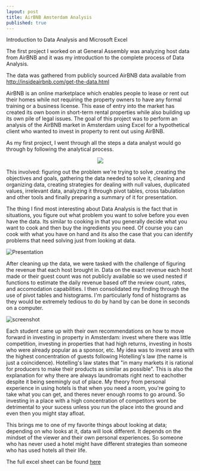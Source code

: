 ```yaml
---
layout: post
title: AirBNB Amsterdam Analysis
published: true
---
```


Introduction to Data Analysis and Microsoft Excel

The first project I worked on at General Assembly was analyzing host data from AirBNB and it was my introduction to the complete process of Data Analysis. 

The data was gathered from publicly sourced AirBNB data available from http://insideairbnb.com/get-the-data.html

AirBNB is an online marketplace which enables people to lease or rent out their homes while not requiring the property owners to have any formal training or a business license. This ease of entry into the market has created its own boom in short-term rental properties while also building up its own pile of legal issues. The goal of this project was to perform an analysis of the AirBNB market in Amsterdam using Excel for a hypothetical client who wanted to invest in property to rent out using AirBNB. 

As my first project, I went through all the steps a data analyst would go through by following the analytical process.

<p align="center">
  <img src="http://i.imgur.com/9pyFeIT.png"/>
</p>

This involved: figuring out the problem we're trying to solve ,creating the objectives and goals, gathering the data needed to solve it, cleaning and organizing data, creating strategies for dealing with null values, duplicated values, irrelevant data, analyzing it through pivot tables, cross tabulation and other tools and finally preparing a summary of it for presentation. 

The thing I find most interesting about Data Analysis is the fact that in situations, you figure out what problem you want to solve before you even have the data. Its similar to cooking in that you generally decide what you want to cook and then buy the ingredients you need. Of course you can cook with what you have on hand and its also the case that you can identify problems that need solving just from looking at data. 

![Presentation](http://i.imgur.com/sLmsn4k.jpg)

After cleaning up the data, we were tasked with the challenge of figuring the revenue that each host brought in. Data on the exact revenue each host made or their guest count was not publicly available so we used nested if functions to estimate the daily revenue based off the review count, rates, and accomodation capabilities. I then consolidated my finding through the use of pivot tables and histograms. I'm particularly fond of histograms as they would be extremely tedious to do by hand by can be done in seconds on a computer. 

![screenshot]( http://i.imgur.com/me8H5fD.jpg)

Each student came up with their own recommendations on how to move forward in investing in property in Amsterdam: invest where there was little competition, investing in properties that had high returns, investing in hosts who were already popular as a sponsor, etc. My idea was to invest area with the highest concentration of guests following Hotelling's law (the name is just a coincidence). Hotelling's law states that "in many markets it is rational for producers to make their products as similar as possible". This is also the explanation for why there are always laundromats right next to eachother despite it being seemingly out of place. My theory from personal experience in using hotels is that when you need a room, you're going to take what you can get, and theres never enough rooms to go around. So investing in a place with a high concentration of competitors wont be detrimental to your sucess unless you run the place into the ground and even then you might stay afloat.

This brings me to one of my favorite things about looking at data; depending on who looks at it, data will look different. It depends on the mindset of the viewer and their own personal experiences. So someone who has never used a hotel might have different strategies than someone who has used hotels all their life.

The full excel sheet can be found [here](https://github.com/bluufish/AirBNB.git)
